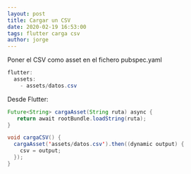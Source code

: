 ```yaml
---
layout: post
title: Cargar un CSV
date: 2020-02-19 16:53:00
tags: flutter carga csv
author: jorge
---
```

Poner el CSV como asset en el fichero pubspec.yaml

```java
flutter:
  assets:
    - assets/datos.csv
```

Desde Flutter:

```java
Future<String> cargaAsset(String ruta) async {
   return await rootBundle.loadString(ruta);
}

void cargaCSV() {
  cargaAsset('assets/datos.csv').then((dynamic output) {
    csv = output;
  });
}
```
